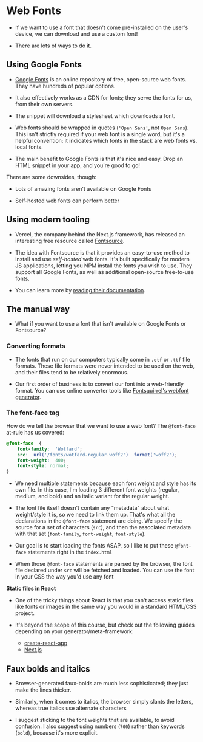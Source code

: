 # Web Fonts

- If we want to use a font that doesn't come pre-installed on the user's device, we can download and use a custom font!

- There are lots of ways to do it.

## Using Google Fonts

- [Google Fonts](https://fonts.google.com/)  is an online repository of free, open-source web fonts. They have hundreds of popular options.

- It also effectively works as a CDN for fonts; they serve the fonts for us, from their own servers.

- The snippet will download a stylesheet which downloads a font.

- Web fonts should be wrapped in quotes (`'Open Sans'`, not `Open Sans`). This isn't strictly required if your web font is a single word, but it's a helpful convention: it indicates which fonts in the stack are web fonts vs. local fonts.

- The main benefit to Google Fonts is that it's nice and easy. Drop an HTML snippet in your app, and you're good to go!

There are some downsides, though:

-   Lots of amazing fonts aren't available on Google Fonts
    
-   Self-hosted web fonts can perform better
    
## Using modern tooling

- Vercel, the company behind the Next.js framework, has released an interesting free resource called  [Fontsource](https://fontsource.org/).

- The idea with Fontsource is that it provides an easy-to-use method to install and use  _self-hosted_  web fonts. It's built specifically for modern JS applications, letting you NPM install the fonts you wish to use. They support all Google Fonts, as well as additional open-source free-to-use fonts.

- You can learn more by  [reading their documentation](https://fontsource.org/docs/introduction).

## The manual way

- What if you want to use a font that isn't available on Google Fonts or Fontsource?

### Converting formats

- The fonts that run on our computers typically come in  `.otf`  or  `.ttf`  file formats. These file formats were never intended to be used on the web, and their files tend to be relatively enormous.

- Our first order of business is to convert our font into a web-friendly format. You can use online converter tools like  [Fontsquirrel's webfont generator](https://www.fontsquirrel.com/tools/webfont-generator).

### The font-face tag

How do we tell the browser that we want to use a web font? The  `@font-face`  at-rule has us covered:

```css
@font-face  {
	font-family:  'Wotfard';
	src:  url('/fonts/wotfard-regular.woff2')  format('woff2');
	font-weight:  400;
	font-style: normal;
}
```
- We need multiple statements because each font weight and style has its own file. In this case, I'm loading 3 different font weights (regular, medium, and bold) and an italic variant for the regular weight.

- The font file itself doesn't contain any "metadata" about what weight/style it is, so we need to link them up. That's what all the declarations in the  `@font-face`  statement are doing. We specify the source for a set of characters (`src`), and then the associated metadata with that set (`font-family`,  `font-weight`,  `font-style`).

- Our goal is to start loading the fonts ASAP, so I like to put these `@font-face` statements right in the `index.html`

- When those `@font-face` statements are parsed by the browser, the font file declared under `src` will be fetched and loaded. You can use the font in your CSS the way you'd use any font

**Static files in React**

- One of the tricky things about React is that you can't access static files like fonts or images in the same way you would in a standard HTML/CSS project.

- It's beyond the scope of this course, but check out the following guides depending on your generator/meta-framework:

	-   [create-react-app](https://create-react-app.dev/docs/using-the-public-folder/)   
	-   [Next.js](https://nextjs.org/docs/basic-features/static-file-serving)
	 
## Faux bolds and italics

- Browser-generated faux-bolds are much less sophisticated; they just make the lines thicker.

- Similarly, when it comes to italics, the browser simply slants the letters, whereas true italics use alternate characters

- I  suggest sticking to the font weights that are available, to avoid confusion. I also suggest using numbers (`700`) rather than keywords (`bold`), because it's more explicit.